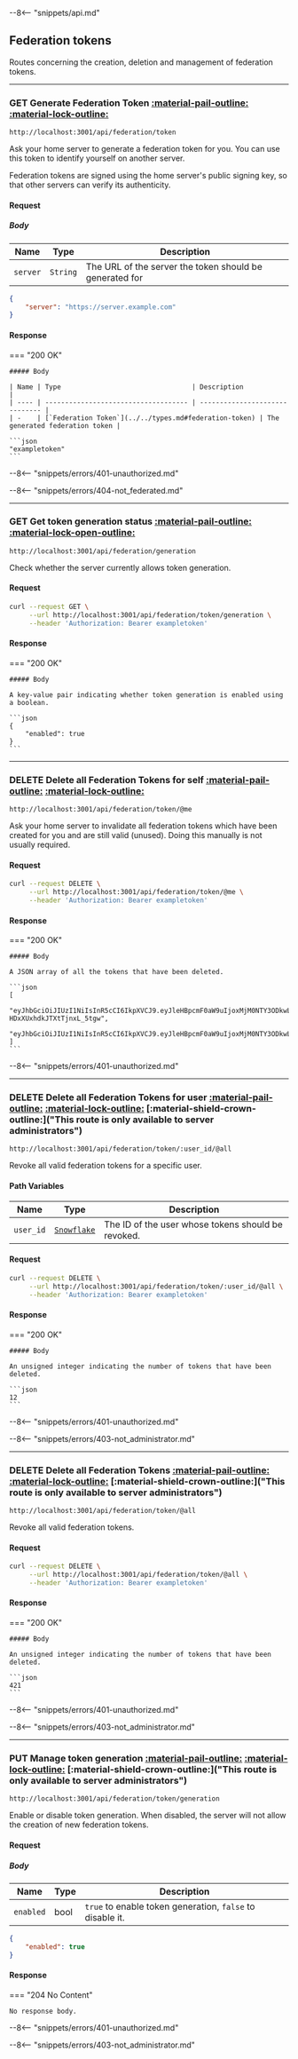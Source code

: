 --8<-- "snippets/api.md"

## Federation tokens

Routes concerning the creation, deletion and management of federation tokens.

---

### <p class="request-h"><span class="request request-get">GET</span> Generate Federation Token [:material-pail-outline:](../../rate-limits.md "Bucket: federation-token-generation") [:material-lock-outline:](#authorization "Authorization required") </p> 

`http://localhost:3001/api/federation/token`

Ask your home server to generate a federation token for you. You can use this token to identify yourself on another server.

Federation tokens are signed using the home server's public signing key, so that other servers can verify its authenticity.

#### Request

##### Body

| Name     | Type     | Description                                             |
| -------- | -------- | ------------------------------------------------------- |
| `server` | `String` | The URL of the server the token should be generated for |

```json
{
    "server": "https://server.example.com"
}
```

#### Response

=== "200 OK"

    ##### Body

    | Name | Type                                 | Description                    |
    | ---- | ------------------------------------ | ------------------------------ |
    | -    | [`Federation Token`](../../types.md#federation-token) | The generated federation token |

    ```json
    "exampletoken"
    ```

--8<-- "snippets/errors/401-unauthorized.md"

--8<-- "snippets/errors/404-not_federated.md"

---

### <p class="request-h"><span class="request request-get">GET</span> Get token generation status [:material-pail-outline:](../../rate-limits.md "Bucket: ip/global") [:material-lock-open-outline:](#authorization "Authorization not required")</p>

`http://localhost:3001/api/federation/generation`

Check whether the server currently allows token generation.

#### Request

```bash
curl --request GET \
     --url http://localhost:3001/api/federation/token/generation \
     --header 'Authorization: Bearer exampletoken'
```

#### Response

=== "200 OK"

    ##### Body

    A key-value pair indicating whether token generation is enabled using a boolean.

    ```json
    {
        "enabled": true
    }
    ```

---

### <p class="request-h"><span class="request request-delete">DELETE</span> Delete all Federation Tokens for self [:material-pail-outline:](../../rate-limits.md "Bucket: ip/global") [:material-lock-outline:](#authorization "Authorization required")</p>

`http://localhost:3001/api/federation/token/@me`

Ask your home server to invalidate all federation tokens which have been created for you and are still valid (unused). Doing this manually is not usually required.

#### Request

```bash
curl --request DELETE \
     --url http://localhost:3001/api/federation/token/@me \
     --header 'Authorization: Bearer exampletoken'
```

#### Response

=== "200 OK"

    ##### Body

    A JSON array of all the tokens that have been deleted.

    ```json
    [
        "eyJhbGciOiJIUzI1NiIsInR5cCI6IkpXVCJ9.eyJleHBpcmF0aW9uIjoxMjM0NTY3ODkwLCJmb3JfZmVkZXJhdGlvbl9pZCI6ImV4YW1wbGVAc2VydmVyLmV4YW1wbGUuY29tIiwiZm9yX2F1dGhlbnRpY2F0aW9uX29uIjoib3RoZXJzZXJ2ZXIuZXhhbXBsZS5jb20iLCJub25jZSI6ImV4YW1wbGVub25jZSJ9.3NBVGBU65PzoeZXHtaN-HDxXUxhdkJTXtTjnxL_5tgw",
        "eyJhbGciOiJIUzI1NiIsInR5cCI6IkpXVCJ9.eyJleHBpcmF0aW9uIjoxMjM0NTY3ODkwLCJmb3JfZmVkZXJhdGlvbl9pZCI6ImV4YW1wbGVAc2VydmVyLmV4YW1wbGUuY29tIiwiZm9yX2F1dGhlbnRpY2F0aW9uX29uIjoieWV0YW5vdGhlcnNlcnZlci5leGFtcGxlLmNvbSIsIm5vbmNlIjoiYW5vdGhlcmV4YW1wbGVub25jZSJ9.yGx6abxh_fTWQmx0KrWlTz9GviaF_F34ADR9z06i2eM"
    ]
    ```

--8<-- "snippets/errors/401-unauthorized.md"

---

### <p class="request-h"><span class="request request-delete">DELETE</span> Delete all Federation Tokens for user [:material-pail-outline:](../../rate-limits.md "Bucket: ip/global") [:material-lock-outline:](#authorization "Authorization required") [:material-shield-crown-outline:]("This route is only available to server administrators")</p>

`http://localhost:3001/api/federation/token/:user_id/@all`

Revoke all valid federation tokens for a specific user.

#### Path Variables

| Name      | Type        | Description                                        |
| --------- | ----------- | -------------------------------------------------- |
| `user_id` | [`Snowflake`](../../types.md#snowflake) | The ID of the user whose tokens should be revoked. |

#### Request

```bash
curl --request DELETE \
     --url http://localhost:3001/api/federation/token/:user_id/@all \
     --header 'Authorization: Bearer exampletoken'
```

#### Response

=== "200 OK"

    ##### Body

    An unsigned integer indicating the number of tokens that have been deleted.

    ```json
    12
    ```

--8<-- "snippets/errors/401-unauthorized.md"

--8<-- "snippets/errors/403-not_administrator.md"


---

### <p class="request-h"><span class="request request-delete">DELETE</span> Delete all Federation Tokens [:material-pail-outline:](../../rate-limits.md "Bucket: ip/global") [:material-lock-outline:](#authorization "Authorization required") [:material-shield-crown-outline:]("This route is only available to server administrators")</p>

`http://localhost:3001/api/federation/token/@all`

Revoke all valid federation tokens.

#### Request

```bash
curl --request DELETE \
     --url http://localhost:3001/api/federation/token/@all \
     --header 'Authorization: Bearer exampletoken'
```

#### Response

=== "200 OK"

    ##### Body

    An unsigned integer indicating the number of tokens that have been deleted.

    ```json
    421
    ```

--8<-- "snippets/errors/401-unauthorized.md"

--8<-- "snippets/errors/403-not_administrator.md"

---

### <p class="request-h"><span class="request request-put">PUT</span> Manage token generation [:material-pail-outline:](../../rate-limits.md "Bucket: ip/global") [:material-lock-outline:](#authorization "Authorization required") [:material-shield-crown-outline:]("This route is only available to server administrators")</p>

`http://localhost:3001/api/federation/token/generation`

Enable or disable token generation. When disabled, the server will not allow the creation of new federation tokens.

#### Request

##### Body

| Name      | Type | Description                                               |
| --------- | ---- | --------------------------------------------------------- |
| `enabled` | bool | `true` to enable token generation, `false` to disable it. |

```json
{
    "enabled": true
}
```

#### Response

=== "204 No Content"

    No response body.

--8<-- "snippets/errors/401-unauthorized.md"

--8<-- "snippets/errors/403-not_administrator.md"